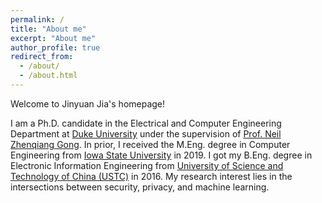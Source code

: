```yaml
---
permalink: /
title: "About me"
excerpt: "About me"
author_profile: true
redirect_from: 
  - /about/
  - /about.html
---
```


Welcome to Jinyuan Jia's homepage!

I am a Ph.D. candidate in the Electrical and Computer Engineering Department at [Duke University](https://duke.edu) under the supervision of [Prof. Neil Zhenqiang Gong](https://people.duke.edu/~zg70/). In prior, I received the M.Eng. degree in Computer Engineering from [Iowa State University](https://iastate.edu) in 2019. I got my B.Eng. degree in Electronic Information Engineering from [University of Science and Technology of China (USTC)](https://ustc.edu.cn) in 2016. My research interest lies in the intersections between security, privacy, and machine learning.
